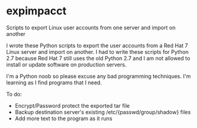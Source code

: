 # expimpacct
Scripts to export Linux user accounts from one server and import on another

I wrote these Python scripts to export the user accounts from a Red Hat 7 Linux server and import on another.  I had to write these scripts for Python 2.7
because Red Hat 7 still uses the old Python 2.7 and I am not allowed to install or update software on production servers.

I'm a Python noob so please excuse any bad programming techniques. I'm learning as I find programs that I need.

To do:
- Encrypt/Password protect the exported tar file
- Backup destination server's existing /etc/{passwd/group/shadow} files
- Add more text to the program as it runs

